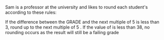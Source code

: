 Sam is a professor at the university and likes to round each student's  according to these rules:

If the difference between the GRADE and the next multiple of 5 is less than 3, round  up to the next multiple of 5 .
If the value of  is less than 38, no rounding occurs as the result will still be a failing grade